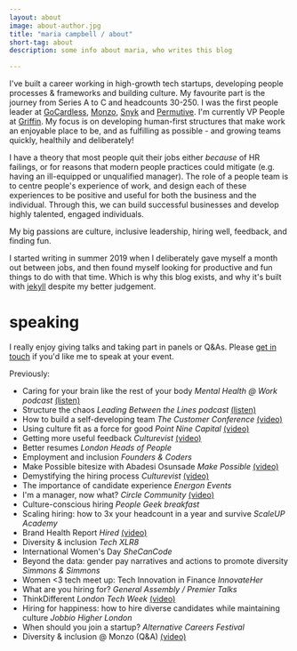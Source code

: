 ```yaml
---
layout: about
image: about-author.jpg
title: "maria campbell / about"
short-tag: about
description: some info about maria, who writes this blog

---
```


I've built a career working in high-growth tech startups, developing people processes & frameworks and building culture. My favourite part is the journey from Series A to C and headcounts 30-250. I was the first people leader at [GoCardless](https://gocardless.com), [Monzo](https://monzo.com/blog/2017/03/09/diversity-and-inclusion), [Snyk](https://snyk.io/) and [Permutive](https://permutive.com/). I'm currently VP People at [Griffin](http://griffin.sh/jobs). My focus is on developing human-first structures that make work an enjoyable place to be, and as fulfilling as possible - and growing teams quickly, healthily and deliberately!

I have a theory that most people quit their jobs either _because_ of HR failings, or for reasons that modern people practices could mitigate (e.g. having an ill-equipped or unqualified manager). The role of a people team is to centre people's experience of work, and design each of these experiences to be positive and useful for both the business and the individual. Through this, we can build successful businesses and develop highly talented, engaged individuals.

My big passions are culture, inclusive leadership, hiring well, feedback, and finding fun.

I started writing in summer 2019 when I deliberately gave myself a month out between jobs, and then found myself looking for productive and fun things to do with that time. Which is why this blog exists, and why it's built with [jekyll](https://jekyllrb.com/) despite my better judgement.


# speaking

I really enjoy giving talks and taking part in panels or Q&As. Please [get in touch](mailto:hello@lowercaseopinions.com) if you'd like me to speak at your event.

Previously:
* Caring for your brain like the rest of your body *Mental Health @ Work podcast* [(listen)](https://www.oliva.health/mental-health-at-work-podcast/maria-campbell)
* Structure the chaos *Leading Between the Lines podcast* [(listen)](https://open.spotify.com/episode/4cD10BkIV2it1zsqvdkSTV)
* How to build a self-developing team *The Customer Conference* [(video)](https://vimeo.com/565108949/e53f462ca1)
* Using culture fit as a force for good *Point Nine Capital* [(video)](https://www.youtube.com/watch?v=1bDYnSaW2SM)
* Getting more useful feedback *Culturevist* [(video)](https://community.culturevist.com/c/member-event-videos/getting-more-useful-feedback-maria-campbell)
* Better resumes *London Heads of People*
* Employment and inclusion *Founders & Coders*
* Make Possible bitesize with Abadesi Osunsade *Make Possible* [(video)](https://www.youtube.com/watch?v=4UzE84CBlGc)
* Demystifying the hiring process *Culturevist* [(video)](https://youtu.be/USmr6KA4XwU)
* The importance of candidate experience *Energon Events*
* I'm a manager, now what? *Circle Community*  [(video)](https://www.circlecommunity.co/post/im-a-manager-now-what)
* Culture-conscious hiring *People Geek breakfast*
* Scaling hiring: how to 3x your headcount in a year and survive *ScaleUP Academy*
* Brand Health Report *Hired* [(video)](https://www.youtube.com/watch?v=qJW9eS7NvHw)
* Diversity & inclusion *Tech XLR8*
* International Women's Day *SheCanCode*
* Beyond the data: gender pay narratives and actions to promote diversity *Simmons & Simmons*
* Women <3 tech meet up: Tech Innovation in Finance *InnovateHer*
* What are you hiring for? *General Assembly / Premier Talks*
* ThinkDifferent *London Tech Week* [(video)](https://www.youtube.com/watch?v=LOzuD90aQJo)
* Hiring for happiness: how to hire diverse candidates while maintaining culture *Jobbio Higher London*
* When should you join a startup? *Alternative Careers Festival*
* Diversity & inclusion @ Monzo (Q&A) [(video)](https://www.periscope.tv/w/1kvJpndvegdKE)
